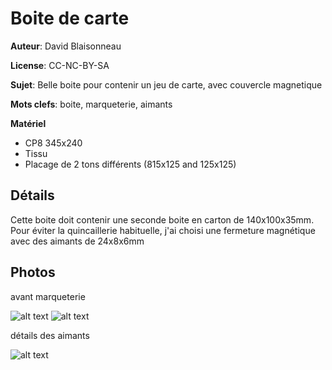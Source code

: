 Boite de carte
==============

**Auteur**: David Blaisonneau

**License**: CC-NC-BY-SA

**Sujet**: Belle boite pour contenir un jeu de carte, avec couvercle magnetique

**Mots clefs**: boite, marqueterie, aimants

**Matériel**

- CP8 345x240
- Tissu
- Placage de 2 tons différents (815x125 and 125x125)


Détails
--------
Cette boite doit contenir une seconde boite en carton de 140x100x35mm.
Pour éviter la quincaillerie habituelle, j'ai choisi une fermeture magnétique avec des aimants de 24x8x6mm


Photos
------

avant marqueterie

![alt text](https://github.com/fablablannion/lasercut/raw/projects/boite_carte/20160209_230133.jpg "boite avant marqueterie 1")
![alt text](https://github.com/fablablannion/lasercut/raw/projects/boite_carte/20160209_230140.jpg "boite avant marqueterie 2")


détails des aimants

![alt text](https://github.com/fablablannion/lasercut/raw/projects/boite_carte/20160209_230213.jpg "boite avant marqueterie 3")
